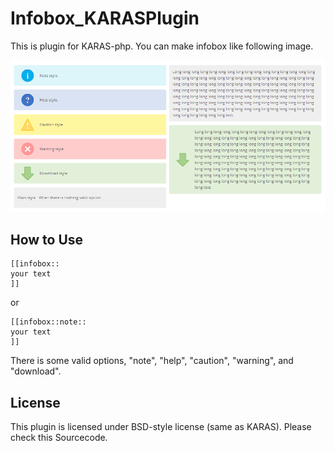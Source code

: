# Infobox_KARASPlugin

This is plugin for KARAS-php.
You can make infobox like following image.

![sample](./sample.png)

## How to Use

```
[[infobox::
your text
]]
```

or

```
[[infobox::note::
your text
]]
```

There is some valid options, "note", "help", "caution", "warning", and "download".

## License

This plugin is licensed under BSD-style license (same as KARAS).
Please check this Sourcecode.
